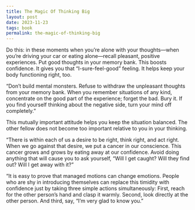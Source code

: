 ```yaml
---
title: The Magic Of Thinking Big
layout: post
date: 2023-11-23
tags: book
permalink: the-magic-of-thinking-big
---
```


Do this: in these moments when you’re alone with your thoughts—when you’re driving your car or eating alone—recall pleasant, positive experiences. Put good thoughts in your memory bank. This boosts confidence. It gives you that “I-sure-feel-good” feeling. It helps keep your body functioning right, too.

“Don’t build mental monsters. Refuse to withdraw the unpleasant thoughts from your memory bank. When you remember situations of any kind, concentrate on the good part of the experience; forget the bad. Bury it. If you find yourself thinking about the negative side, turn your mind off completely.”

This mutually important attitude helps you keep the situation balanced. The other fellow does not become too important relative to you in your thinking.

“There is within each of us a desire to be right, think right, and act right. When we go against that desire, we put a cancer in our conscience. This cancer grows and grows by eating away at our confidence. Avoid doing anything that will cause you to ask yourself, “Will I get caught? Will they find out? Will I get away with it?”

“It is easy to prove that managed motions can change emotions. People who are shy in introducing themselves can replace this timidity with confidence just by taking three simple actions simultaneously: First, reach for the other person’s hand and clasp it warmly. Second, look directly at the other person. And third, say, “I’m very glad to know you.”
